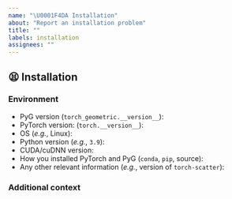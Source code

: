 ```yaml
---
name: "\U0001F4DA Installation"
about: "Report an installation problem"
title: ""
labels: installation
assignees: ""
---
```


## 😫 Installation

<!-- A clear and concise description of the installation error. If you have installation log files, please provide it here as well -->

### Environment

* PyG version (`torch_geometric.__version__`):
* PyTorch version: (`torch.__version__`):
* OS (*e.g.*, Linux):
* Python version (*e.g.*, `3.9`):
* CUDA/cuDNN version:
* How you installed PyTorch and PyG (`conda`, `pip`, source):
* Any other relevant information (*e.g.*, version of `torch-scatter`):

### Additional context

<!-- Add any other context about the problem here -->
